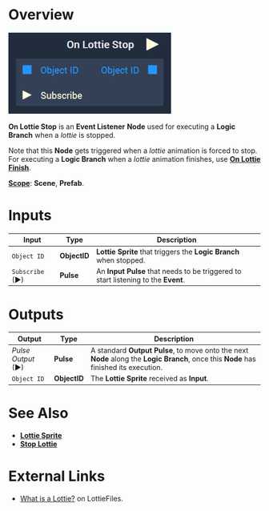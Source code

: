 # Overview

![The On Lottie Stop Node.](../../../.gitbook/assets/node-on-lottie-stop.png)

**On Lottie Stop** is an **Event Listener** **Node** used for executing a **Logic Branch** when a *lottie* is stopped.

Note that this **Node** gets triggered when a *lottie* animation is forced to stop. For executing a **Logic Branch** when a *lottie* animation finishes, use [**On Lottie Finish**](on-lottie-finish.md).

[**Scope**](../../overview.md#scopes): **Scene**, **Prefab**.



# Inputs

|Input|Type|Description|
|---|---|---|
| `Object ID` | **ObjectID** | **Lottie Sprite** that triggers the **Logic Branch** when stopped. |
| `Subscribe` (►)|**Pulse** | An **Input Pulse** that needs to be triggered to start listening to the **Event**. |

# Outputs

|Output|Type|Description|
|---|---|---|
|*Pulse Output* (►)|**Pulse**|A standard **Output Pulse**, to move onto the next **Node** along the **Logic Branch**, once this **Node** has finished its execution.|
| `Object ID` | **ObjectID** | The **Lottie Sprite** received as **Input**. | 

# See Also

* [**Lottie Sprite**](../../../objects-and-types/scene-objects/lottie-sprite.md)
* [**Stop Lottie**](../../incari/lottie/stop-lottie.md)

# External Links

* [What is a Lottie?](https://lottiefiles.com/what-is-lottie) on LottieFiles.
